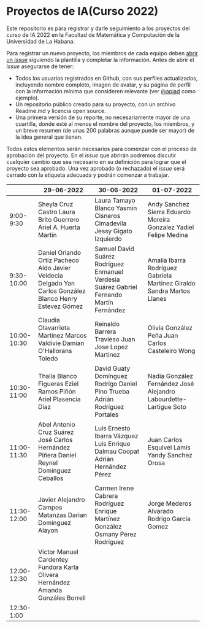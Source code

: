 # Proyectos de IA(Curso 2022)

Este repositorio es para registrar y darle seguimiento a los proyectos del curso de IA 2022 en la Facultad de Matemática y Computación de la Universidad de La Habana.

Para registrar un nuevo proyecto, los miembros de cada equipo deben [abrir un _issue_](https://github.com/matcom/AI-proj-22/issues/new?assignees=&labels=En+revisi%C3%B3n&template=registro-de-proyecto.md&title=) siguiendo la plantilla y completar la información. Antes de abrir el _issue_ asegurarse de tener:

- Todos los usuarios registrados en Github, con sus perfiles actualizados, incluyendo nombre completo, imagen de avatar, y su página de perfil con la información mínima que consideren relevante (ver [@apiad](https://github.com/apiad) como ejemplo).
- Un repositorio público creado para su proyecto, con un archivo Readme.md y licencia open source.
- Una primera versión de su reporte, no necesariamente mayor de una cuartilla, donde esté al menos el nombre del proyecto, los miembros, y un breve resumen (de unas 200 palabras aunque puede ser mayor) de la idea general que tienen.

Todos estos elementos serán necesarios para comenzar con el proceso de aprobación del proyecto.
En el _issue_ que abrirán podremos discutir cualquier cambio que sea necesario en su definición para lograr que el proyecto sea aprobado.
Una vez aprobado (o rechazado) el _issue_ será cerrado con la etiqueta adecuada y podrán comenzar a trabajar.

|             | 29-06-2022                                                   | 30-06-2022                                                   | 01-07-2022                                                   |
| ----------- | ------------------------------------------------------------ | ------------------------------------------------------------ | ------------------------------------------------------------ |
| 9:00-9:30   | Sheyla Cruz Castro Laura Brito Guerrero Ariel A. Huerta Martin | Laura Tamayo Blanco Yasmin Cisneros Cimadevila Jessy Gigato Izquierdo | Andy Sanchez Sierra Eduardo Moreira Gonzalez  Yadiel Felipe Medina |
| 9:30-10:00  | Daniel Orlando Ortiz Pacheco Aldo Javier Veldecia Delgado Yan Carlos González Blanco Henry Estevez Gómez | Samuel David Suárez Rodríguez Enmanuel Verdesia Suárez Gabriel Fernando Martín Fernández | Amalia Ibarra Rodríguez Gabriela Martinez Giraldo Sandra Martos Llanes |
| 10:00-10:30 | Claudia Olavarrieta Martínez  Marcos Valdivie Damian O'Hallorans Toledo | Reinaldo Barrera Travieso Juan Jose Lopez Martinez           | Olivia González Peña  Juan Carlos Casteleiro Wong            |
| 10:30-11:00 | Thalia Blanco Figueras Eziel Ramos Piñón Ariel Plasencia Díaz | David Guaty Domínguez  Rodrigo Daniel Pino Trueba Adrián Rodríguez Portales | Nadia González Fernández  José Alejandro Labourdette-Lartigue Soto |
| 11:00-11:30 | Abel Antonio Cruz Suárez  José Carlos Hernández Piñera  Daniel Reynel Dominguez Ceballos | Luis Ernesto Ibarra Vázquez Luis Enrique Dalmau Coopat  Adrián Hernández Pérez | Juan Carlos Esquivel Lamis Yandy Sanchez Orosa               |
| 11:30-12:00 | Javier Alejandro Campos Matanzas  Darian Dominguez Alayon    | Carmen Irene Cabrera Rodríguez  Enrique Martínez González  Osmany Pérez Rodríguez | Jorge Mederos Alvarado  Rodrigo Garcia Gomez                 |
| 12:00-12:30 | Victor Manuel Cardentey Fundora  Karla Olivera Hernández  Amanda Gonzáles Borrell |                                                              |                                                              |
| 12:30-1:00  |                                                              |                                                              |                                                              |
